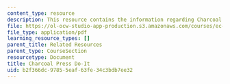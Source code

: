 ```yaml
---
content_type: resource
description: This resource contains the information regarding Charcoal Press Do-It.
file: https://ol-ocw-studio-app-production.s3.amazonaws.com/courses/ec-701j-d-lab-i-development-fall-2009/b2f366dc97855eaf63fe34c3bdb7ee32_MITEC_701JF09_charpres_doit.pdf
file_type: application/pdf
learning_resource_types: []
parent_title: Related Resources
parent_type: CourseSection
resourcetype: Document
title: Charcoal Press Do-It
uid: b2f366dc-9785-5eaf-63fe-34c3bdb7ee32
---
```

